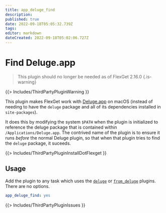 ```yaml
---
title: app_deluge_find
description: 
published: true
date: 2022-09-18T05:05:32.739Z
tags: 
editor: markdown
dateCreated: 2022-09-18T05:02:06.727Z
---
```


# Find Deluge.app

> This plugin should no longer be needed as of FlexGet 2.16.0
{.is-warning}

{{> Includes/ThirdPartyPluginWarning }}


This plugin makes FlexGet work with [Deluge.app](http://dev.deluge-torrent.org/wiki/Download#AppleMacOSX) on macOS (instead of needing to have the `deluge` package and all of its dependencies installed in `site-packages`).

It does this by modifying the system `$PATH` when the plugin is initialized to reference the deluge package that is contained within `/Applications/Deluge.app`. The contrived name of the plugin is to ensure it runs _before_ the normal Deluge plugin, so that when that plugin tries to find the `deluge` package, it suceeds.

{{> Includes/ThirdPartyPluginInstallDotFlexget }}

## Usage
Add the plugin to any task which uses the [`deluge`](/Plugins/deluge) or [`from_deluge`](/Plugins/from_deluge) plugins. There are no options.
```yaml
app_deluge_find: yes
```

{{> Includes/ThirdPartyPluginIssues }}